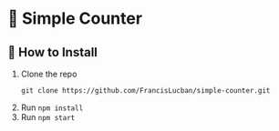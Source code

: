 # 🔢 Simple Counter

## 📖 How to Install
1. Clone the repo
    ```
    git clone https://github.com/FrancisLucban/simple-counter.git
    ```
2. Run `npm install`
3. Run `npm start` 
